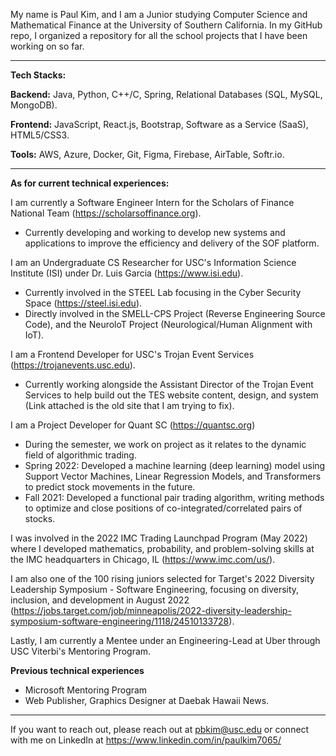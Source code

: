 My name is Paul Kim, and I am a Junior studying Computer Science and Mathematical Finance at the University of Southern California. In my GitHub repo, I organized a repository for all the school projects that I have been working on so far.

---------------------------------------------------------------------------------------------------------------------------------------------------------

**Tech Stacks:**

**Backend:** Java, Python, C++/C, Spring, Relational Databases (SQL, MySQL, MongoDB).

**Frontend:** JavaScript, React.js, Bootstrap, Software as a Service (SaaS), HTML5/CSS3.

**Tools:** AWS, Azure, Docker, Git, Figma, Firebase, AirTable, Softr.io.

---------------------------------------------------------------------------------------------------------------------------------------------------------


**As for current technical experiences:**

I am currently a Software Engineer Intern for the Scholars of Finance National Team (https://scholarsoffinance.org). 
  - Currently developing and working to develop new systems and applications to improve the efficiency and delivery of the SOF platform.
 
I am an Undergraduate CS Researcher for USC's Information Science Institute (ISI) under Dr. Luis Garcia (https://www.isi.edu).
  - Currently involved in the STEEL Lab focusing in the Cyber Security Space (https://steel.isi.edu).
  - Directly involved in the SMELL-CPS Project (Reverse Engineering Source Code), and the NeuroloT Project (Neurological/Human Alignment with IoT).

I am a Frontend Developer for USC's Trojan Event Services (https://trojanevents.usc.edu).
  - Currently working alongside the Assistant Director of the Trojan Event Services to help build out the TES website content, design, and system (Link attached is the old site that I am trying to fix).

I am a Project Developer for Quant SC (https://quantsc.org)
  - During the semester, we work on project as it relates to the dynamic field of algorithmic trading.
  - Spring 2022: Developed a machine learning (deep learning) model using Support Vector Machines, Linear Regression Models, and Transformers to predict stock movements in the future.
  - Fall 2021: Developed a functional pair trading algorithm, writing methods to optimize and close positions of co-integrated/correlated pairs of stocks.

I was involved in the 2022 IMC Trading Launchpad Program (May 2022) where I developed mathematics, probability, and problem-solving skills at the IMC headquarters in Chicago, IL (https://www.imc.com/us/).

I am also one of the 100 rising juniors selected for Target's 2022 Diversity Leadership Symposium - Software Engineering, focusing on diversity, inclusion, and development in August 2022 (https://jobs.target.com/job/minneapolis/2022-diversity-leadership-symposium-software-engineering/1118/24510133728).

Lastly, I am currently a Mentee under an Engineering-Lead at Uber through USC Viterbi's Mentoring Program.

**Previous technical experiences**
- Microsoft Mentoring Program
- Web Publisher, Graphics Designer at Daebak Hawaii News.

---------------------------------------------------------------------------------------------------------------------------------------------------------

If you want to reach out, please reach out at pbkim@usc.edu or connect with me on LinkedIn at https://www.linkedin.com/in/paulkim7065/

